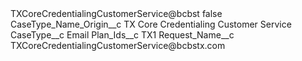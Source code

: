 <?xml version="1.0" encoding="UTF-8"?>
<CustomMetadata xmlns="http://soap.sforce.com/2006/04/metadata" xmlns:xsi="http://www.w3.org/2001/XMLSchema-instance" xmlns:xsd="http://www.w3.org/2001/XMLSchema">
    <label>TXCoreCredentialingCustomerService@bcbst</label>
    <protected>false</protected>
    <values>
        <field>CaseType_Name_Origin__c</field>
        <value xsi:type="xsd:string">TX Core Credentialing Customer Service</value>
    </values>
    <values>
        <field>CaseType__c</field>
        <value xsi:type="xsd:string">Email</value>
    </values>
    <values>
        <field>Plan_Ids__c</field>
        <value xsi:type="xsd:string">TX1</value>
    </values>
    <values>
        <field>Request_Name__c</field>
        <value xsi:type="xsd:string">TXCoreCredentialingCustomerService@bcbstx.com </value>
    </values>
</CustomMetadata>
